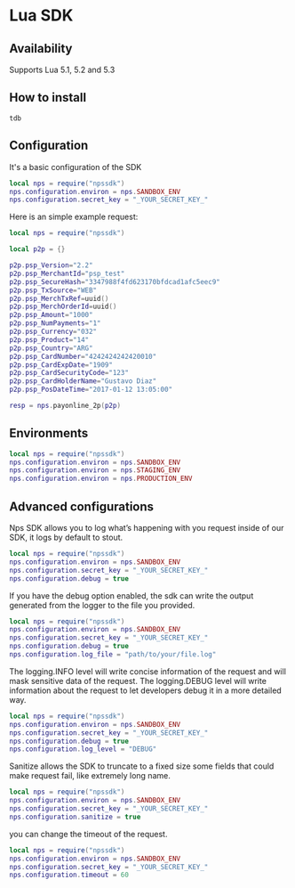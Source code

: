 #  Lua SDK
 

## Availability
Supports Lua 5.1, 5.2 and 5.3


## How to install

```
tdb
```

## Configuration

It's a basic configuration of the SDK

```lua
local nps = require("npssdk")
nps.configuration.environ = nps.SANDBOX_ENV
nps.configuration.secret_key = "_YOUR_SECRET_KEY_"
```

Here is an simple example request:

```lua
local nps = require("npssdk")

local p2p = {}

p2p.psp_Version="2.2"
p2p.psp_MerchantId="psp_test"
p2p.psp_SecureHash="3347988f4fd623170bfdcad1afc5eec9"
p2p.psp_TxSource="WEB"
p2p.psp_MerchTxRef=uuid()
p2p.psp_MerchOrderId=uuid()
p2p.psp_Amount="1000"
p2p.psp_NumPayments="1"
p2p.psp_Currency="032"
p2p.psp_Product="14"
p2p.psp_Country="ARG"
p2p.psp_CardNumber="4242424242420010"
p2p.psp_CardExpDate="1909"
p2p.psp_CardSecurityCode="123"
p2p.psp_CardHolderName="Gustavo Diaz"
p2p.psp_PosDateTime="2017-01-12 13:05:00"

resp = nps.payonline_2p(p2p)

```

## Environments

```lua
local nps = require("npssdk")
nps.configuration.environ = nps.SANDBOX_ENV
nps.configuration.environ = nps.STAGING_ENV
nps.configuration.environ = nps.PRODUCTION_ENV
```

## Advanced configurations

Nps SDK allows you to log what’s happening with you request inside of our SDK, it logs by default to stout.

```lua
local nps = require("npssdk")
nps.configuration.environ = nps.SANDBOX_ENV
nps.configuration.secret_key = "_YOUR_SECRET_KEY_"
nps.configuration.debug = true
```


If you have the debug option enabled, the sdk can write the output generated from the logger to the file you provided.

```lua
local nps = require("npssdk")
nps.configuration.environ = nps.SANDBOX_ENV
nps.configuration.secret_key = "_YOUR_SECRET_KEY_"
nps.configuration.debug = true
nps.configuration.log_file = "path/to/your/file.log"

```

The logging.INFO level will write concise information of the request and will mask sensitive data of the request. 
The logging.DEBUG level will write information about the request to let developers debug it in a more detailed way.

```lua
local nps = require("npssdk")
nps.configuration.environ = nps.SANDBOX_ENV
nps.configuration.secret_key = "_YOUR_SECRET_KEY_"
nps.configuration.debug = true
nps.configuration.log_level = "DEBUG"
```

Sanitize allows the SDK to truncate to a fixed size some fields that could make request fail, like extremely long name.

```lua
local nps = require("npssdk")
nps.configuration.environ = nps.SANDBOX_ENV
nps.configuration.secret_key = "_YOUR_SECRET_KEY_"
nps.configuration.sanitize = true
```

you can change the timeout of the request.

```lua
local nps = require("npssdk")
nps.configuration.environ = nps.SANDBOX_ENV
nps.configuration.secret_key = "_YOUR_SECRET_KEY_"
nps.configuration.timeout = 60
```
